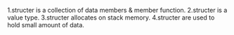 1.structer is a collection of data members & member function. 2.structer is a value type. 3.structer allocates on stack memory. 4.structer are used to hold small amount of data.
